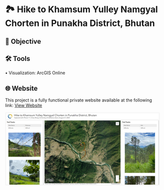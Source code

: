 # 🏞️ Hike to Khamsum Yulley Namgyal Chorten in Punakha District, Bhutan
## 🎯 Objective <br>
## 🛠️ Tools <br>
• Visualization: ArcGIS Online <p>
## 🌐 Website <br>
This project is a fully functional private website available at the following link: [View Website](https://www.arcgis.com/apps/dashboards/dac0a992d6af425dafb971901d277323) <p>
![me](https://github.com/redefiningvicky/Hike-to-Khamsum-Yulley-Namgyal-Chorten/blob/8bd800e4ed22ae11e008522f688587ff1d34cbc9/Hike_to_Khamsum_Yulley_Namgyal_Chorten.png)
